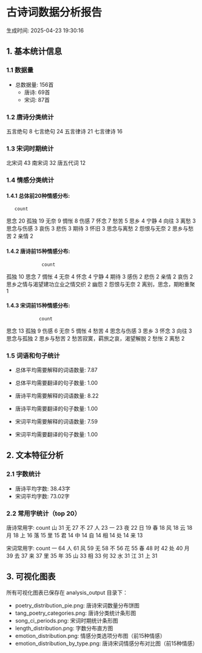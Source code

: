 
# 古诗词数据分析报告
生成时间: 2025-04-23 19:30:16

## 1. 基本统计信息

### 1.1 数据量
- 总数据量: 156首
  - 唐诗: 69首
  - 宋词: 87首

### 1.2 唐诗分类统计
五言绝句     8
七言绝句    24
五言律诗    21
七言律诗    16

### 1.3 宋词时期统计
北宋词     43
南宋词     32
唐五代词    12

### 1.4 情感分类统计

#### 1.4.1 总体前20种情感分布:
       count
思念        20
孤独        19
无奈         9
惆怅         8
伤感         7
怀念         7
愁苦         5
思乡         4
宁静         4
向往         3
离愁         3
思念与伤感      3
哀伤         3
悲伤         3
期待         3
怀旧         3
思念与离愁      2
怨恨与无奈      2
思乡与愁苦      2
亲情         2

#### 1.4.2 唐诗前15种情感分布:
                 count
孤独                  10
思念                   7
惆怅                   4
无奈                   4
怀念                   4
宁静                   4
期待                   3
感伤                   2
悲伤                   2
亲情                   2
哀伤                   2
思乡之情与渴望建功立业之情交织      2
幽怨                   2
怨恨与无奈                2
离别，思念，期盼重聚           1

#### 1.4.3 宋词前15种情感分布:
                count
思念                 13
孤独                  9
伤感                  6
无奈                  5
惆怅                  4
愁苦                  4
思念与伤感               3
思乡                  3
怀念                  3
向往                  3
思念与孤独               2
思乡与愁苦               2
愁苦寂寞，羁旅之哀，渴望解脱      2
愁怅                  2
离愁                  2


### 1.5 词语和句子统计
- 总体平均需要解释的词语数量: 7.87
- 总体平均需要翻译的句子数量: 1.00

- 唐诗平均需要解释的词语数量: 8.22
- 唐诗平均需要翻译的句子数量: 1.00

- 宋词平均需要解释的词语数量: 7.59
- 宋词平均需要翻译的句子数量: 1.00


## 2. 文本特征分析

### 2.1 字数统计
- 唐诗平均字数: 38.43字
- 宋词平均字数: 73.02字

### 2.2 常用字统计（top 20）
唐诗常用字:
   count
山     31
无     27
不     27
人     23
一     23
夜     22
日     19
春     18
风     18
云     18
月     18
上     16
落     15
里     15
君     14
中     14
自     14
相     14
处     14
来     13

宋词常用字:
   count
一     64
人     61
风     59
无     58
不     56
花     55
春     48
时     42
处     40
月     39
去     37
来     37
里     35
年     35
山     33
相     33
何     32
水     31
江     31
上     31

## 3. 可视化图表
所有可视化图表已保存在 analysis_output 目录下：
- poetry_distribution_pie.png: 唐诗宋词数量分布饼图
- tang_poetry_categories.png: 唐诗分类统计条形图
- song_ci_periods.png: 宋词时期统计条形图
- length_distribution.png: 字数分布直方图
- emotion_distribution.png: 情感分类选项分布图（前15种情感）
- emotion_distribution_by_type.png: 唐诗宋词情感分布对比图（前15种情感）
